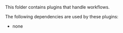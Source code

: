 This folder contains plugins that handle workflows.

The following dependencies are used by these plugins:
- none
